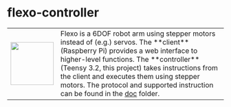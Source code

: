 # flexo-controller
<table><tr><td width="100"><img src="https://i.imgur.com/8qvTp5G.jpg" width="100"/></td><td>Flexo is a 6DOF robot arm using stepper motors instead of (e.g.) servos. The **client** (Raspberry Pi) provides a web interface to higher-level functions. The **controller** (Teensy 3.2, this project) takes instructions from the client and executes them using stepper motors. The protocol and supported instruction can be found in the <a href="/doc">doc</a> folder.</td></tr></table>

 
